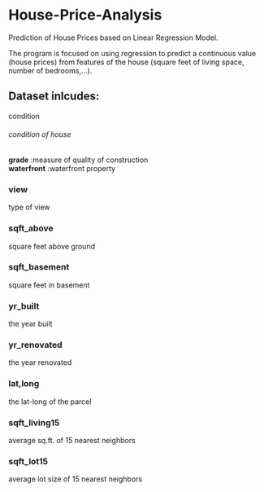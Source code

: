 # House-Price-Analysis
Prediction of House Prices based on Linear Regression Model.

The program is focused on using regression to predict a continuous value (house prices) from features of the house (square feet of living space, number of bedrooms,...).

## Dataset inlcudes:

condition     
###### condition of house	######			
**grade**         :measure of quality of construction				
**waterfront**    :waterfront property				
### view
type of view				
### sqft_above
square feet above ground				
### sqft_basement
square feet in basement				
### yr_built
the year built				
### yr_renovated
the year renovated				
### lat,long
the lat-long of the parcel				
### sqft_living15
average sq.ft. of 15 nearest neighbors 				
### sqft_lot15
average lot size of 15 nearest neighbors 

